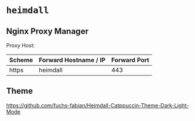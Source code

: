 # `heimdall`

## Nginx Proxy Manager

Proxy Host:

| Scheme | Forward Hostname / IP | Forward Port |
|--------|-----------------------|--------------|
| https  | heimdall              | 443          |

## Theme

https://github.com/fuchs-fabian/Heimdall-Catppuccin-Theme-Dark-Light-Mode
